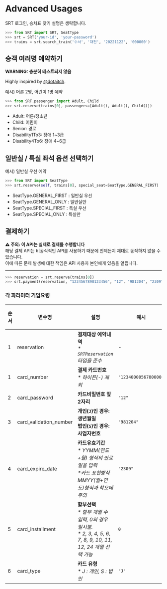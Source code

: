 # Advanced Usages

SRT 로그인, 승차표 찾기 설명은 생략합니다.

```python
>>> from SRT import SRT, SeatType
>>> srt = SRT('your-id', 'your-password')
>>> trains = srt.search_train('수서', '대전', '20221122', '000000')
```

## 승객 여러명 예약하기

**WARNING: 충분히 테스트되지 않음**

Highly inspired by [@dotaitch](https://github.com/dotaitch).

예시) 어른 2명, 어린이 1명 예약

```python
>>> from SRT.passenger import Adult, Child
>>> srt.reserve(trains[0], passengers=[Adult(), Adult(), Child()])
```

- Adult: 어른/청소년
- Child: 어린이
- Senior: 경로
- Disability1To3: 장애 1~3급
- Disability4To6: 장애 4~6급

## 일반실 / 특실 좌석 옵션 선택하기

예시) 일반실 우선 예약

```python
>>> from SRT import SeatType
>>> srt.reserve(self, trains[0], special_seat=SeatType.GENERAL_FIRST)
```

- SeatType.GENERAL_FIRST : 일반실 우선
- SeatType.GENERAL_ONLY : 일반실만
- SeatType.SPECIAL_FIRST : 특실 우선
- SeatType.SPECIAL_ONLY : 특실만

## 결제하기

**⚠️ 주의: 이 API는 실제로 결제를 수행합니다**<br>
해당 결제 API는 비공식적인 API를 사용하기 때문에 언제든지 제대로 동작하지 않을 수 있습니다.<br>
이에 따른 문제 발생에 대한 책임은 API 사용자 본인에게 있음을 알립니다.<br>

---

```python
>>> reservation = srt.reserve(trains[0])
>>> srt.payment(reservation, "1234567890123456", "12", "981204", "2309", 0, "J")
```

### 각 파라미터 기입요령

| 순서 | 변수명                 | 설명                                                                                                            | 예시                  | 기본 값 |
| ---- | ---------------------- | ----------------------------------------------------------------------------------------------------------- | -------------------- | ------- |
| 1    | reservation            | **결제대상 예약내역** <br>_\* `SRTReservation` 타입을 준수_                                                         | -                    | -       |
| 1    | card_number            | **결제 카드번호** <br>_\* 하이픈(-) 제외_                                                                          | `"1234000056780000"` | -       |
| 2    | card_password          | **카드비밀번호 앞 2자리**                                                                                        | `"12"`               | -       |
| 3    | card_validation_number | **개인(`J`)인 경우: 생년월일<br>법인(`S`)인 경우: 사업자번호**                                                        | `"981204"`           | -       |
| 4    | card_expire_date       | **카드유효기간** <br>_\* YYMM(연도+월) 형식의 만료일을 입력<br>\*카드 표현방식 MMYY(월+연도)형식과 착오에 주의_                 | `"2309"`             | -       |
| 5    | card_installment       | **할부선택** <br>_\* 할부 개월 수 입력, 0의 경우 일시불.<br> \* 2, 3, 4, 5, 6, 7, 8, 9, 10, 11, 12, 24 개월 선택 가능_   | `0`                  | `0`     |
| 6    | card_type              | **카드 유형** <br>_\* J : 개인, S : 법인_                                                                       | `"J"`                | `"J"`   |
